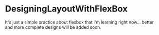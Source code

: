 # DesigningLayoutWithFlexBox
It's just a simple practice about flexbox that i'm learning right now...
better and more complete designs will be added soon.
